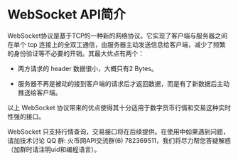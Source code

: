 # WebSocket API简介

WebSocket协议是基于TCP的一种新的网络协议。它实现了客户端与服务器之间在单个 tcp 连接上的全双工通信，由服务器主动发送信息给客户端，减少了频繁的身份验证等不必要的开销。其最大优点有两个：


- 两方请求的 header 数据很小，大概只有2 Bytes。

- 服务器不再是被动的接到客户端的请求后才返回数据，而是有了新数据后主动推送给客户端。

以上 WebSocket 协议带来的优点使得其十分适用于数字货币行情和交易这种实时性强的接口。

WebSocket 只支持行情查询，交易接口将在后续提供。在使用中如果遇到问题，请加技术讨论 QQ 群: 火币网API交流群(6) 782369511，我们将尽力帮您答疑解惑（加群时请注明uid和编程语言）。